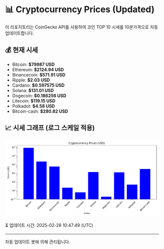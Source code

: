 
# 📊 Cryptocurrency Prices (Updated)

이 리포지토리는 CoinGecko API를 사용하여 코인 TOP 10 시세를 10분가격으로 자동 업데이트합니다.

## 💰 현재 시세
- Bitcoin: **$79987 USD**
- Ethereum: **$2124.94 USD**
- Binancecoin: **$571.91 USD**
- Ripple: **$2.03 USD**
- Cardano: **$0.597575 USD**
- Solana: **$131.01 USD**
- Dogecoin: **$0.186256 USD**
- Litecoin: **$119.15 USD**
- Polkadot: **$4.58 USD**
- Bitcoin-cash: **$280.82 USD**

## 📈 시세 그래프 (로그 스케일 적용)
![Crypto Prices](crypto_prices.png)

⏳ 업데이트 시간: 2025-02-28 10:47:49 (UTC)

---
자동 업데이트 봇에 의해 관리됩니다.
